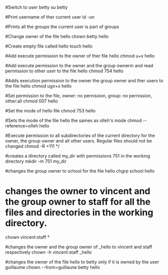 #Switch to user betty
su betty

#Print username of ther current user
id -un

#Prints all the groups the current user is part of
groups

#Change owner of the file hello
chown betty hello

#Create empty file called hello
touch hello

#Add execute permission to the owner of ther file hello
chmod u+x hello

#Add execute permission to the owner and the group ownerm and read permission to other user to the file hello
chmod 754 hello

#Adds execution permission to the owner the group owner and ther users to the file hello
chmod ugo+x hello

#Set permission to the file, owner: no pernission, group: no pernission, other:all
chmod 007 hello

#Set the mode of hello file
chmod 753 hello

#Sets the mode of the file hello the sames as olleh's mode
chmod --reference=olleh hello

#Execute permission to all subdirectories of the current directory for the owner, the group owner and all other users. Regular files should not be changed
chmod -R +111 */

#creates a directory called my_dir with permissions 751 in the working directory
mkdir -m 751 my_dir

#changes the group owner to school for the file hello
chgrp school hello

# changes the owner to vincent and the group owner to staff for all the files and directories in the working directory.
chown vincent:staff *

#changes the owner and the group owner of _hello to vincent and staff respectively
chown -h vincent:staff _hello

#changes the owner of the file hello to betty only if it is owned by the user guillaume
chown --from=guillaune betty hello

